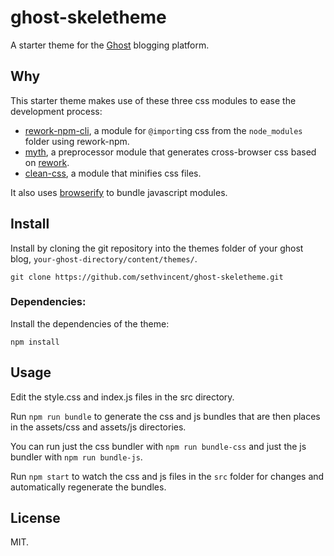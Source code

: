# ghost-skeletheme

A starter theme for the [Ghost](http://github.com/TryGhost/Ghost) blogging platform.

## Why

This starter theme makes use of these three css modules to ease the development process:

- [rework-npm-cli](https://github.com/sethvincent/rework-npm-cli), a module for `@import`ing css from the `node_modules` folder using rework-npm.
- [myth](https://github.com/segmentio/myth), a preprocessor module that generates cross-browser css based on [rework](https://github.com/reworkcss/rework).
- [clean-css](https://github.com/GoalSmashers/clean-css), a module that minifies css files.

It also uses [browserify](http://github.com/substack/node-browserify) to bundle javascript modules.

## Install

Install by cloning the git repository into the themes folder of your ghost blog, `your-ghost-directory/content/themes/`.

```
git clone https://github.com/sethvincent/ghost-skeletheme.git
```

### Dependencies:

Install the dependencies of the theme:

```
npm install
```

## Usage

Edit the style.css and index.js files in the src directory.

Run `npm run bundle` to generate the css and js bundles that are then places in the assets/css and assets/js directories.

You can run just the css bundler with `npm run bundle-css` and just the js bundler with `npm run bundle-js`.

Run `npm start` to watch the css and js files in the `src` folder for changes and automatically regenerate the bundles.

## License

MIT.